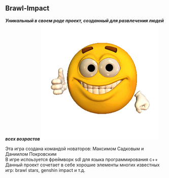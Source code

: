 ## Brawl-Impact
***Уникальный в своем роде проект, созданный для развлечения людей всех возрастов***
<img src="https://github.com/DanyaKrov/Brawl-Impact/blob/main/1.gif" />


Эта игра создана командой новаторов: Максимом Садковым и Даниилом Покровским  
В игре испоьзуется фреймворк sdl для языка программирования c++  
Данный проект сочетает в себе хорошие элементы многих известных игр: brawl stars, genshin impact и т.д.  

